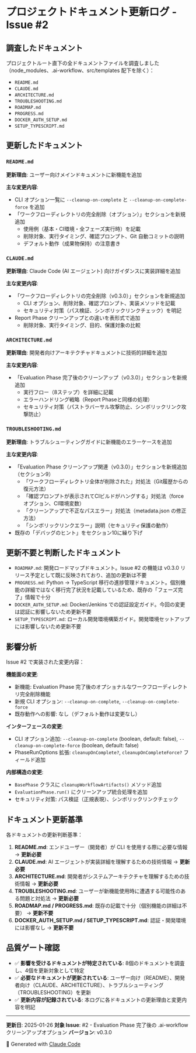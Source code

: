 # プロジェクトドキュメント更新ログ - Issue #2

## 調査したドキュメント

プロジェクトルート直下の全ドキュメントファイルを調査しました（node_modules、.ai-workflow、src/templates 配下を除く）：

- `README.md`
- `CLAUDE.md`
- `ARCHITECTURE.md`
- `TROUBLESHOOTING.md`
- `ROADMAP.md`
- `PROGRESS.md`
- `DOCKER_AUTH_SETUP.md`
- `SETUP_TYPESCRIPT.md`

## 更新したドキュメント

### `README.md`
**更新理由**: ユーザー向けメインドキュメントに新機能を追加

**主な変更内容**:
- CLI オプション一覧に `--cleanup-on-complete` と `--cleanup-on-complete-force` を追加
- 「ワークフローディレクトリの完全削除（オプション）」セクションを新規追加
  - 使用例（基本・CI環境・全フェーズ実行時）を記載
  - 削除対象、実行タイミング、確認プロンプト、Git 自動コミットの説明
  - デフォルト動作（成果物保持）の注意書き

### `CLAUDE.md`
**更新理由**: Claude Code (AI エージェント) 向けガイダンスに実装詳細を追加

**主な変更内容**:
- 「ワークフローディレクトリの完全削除（v0.3.0）」セクションを新規追加
  - CLI オプション、削除対象、確認プロンプト、実装メソッドを記載
  - セキュリティ対策（パス検証、シンボリックリンクチェック）を明記
- Report Phase クリーンアップとの違いを表形式で追加
  - 削除対象、実行タイミング、目的、保護対象の比較

### `ARCHITECTURE.md`
**更新理由**: 開発者向けアーキテクチャドキュメントに技術的詳細を追加

**主な変更内容**:
- 「Evaluation Phase 完了後のクリーンアップ（v0.3.0）」セクションを新規追加
  - 実行フロー（8ステップ）を詳細に記載
  - エラーハンドリング戦略（Report Phaseと同様の処理）
  - セキュリティ対策（パストラバーサル攻撃防止、シンボリックリンク攻撃防止）

### `TROUBLESHOOTING.md`
**更新理由**: トラブルシューティングガイドに新機能のエラーケースを追加

**主な変更内容**:
- 「Evaluation Phase クリーンアップ関連（v0.3.0）」セクションを新規追加（セクション9）
  - 「ワークフローディレクトリ全体が削除された」対処法（Git履歴からの復元方法）
  - 「確認プロンプトが表示されてCIビルドがハングする」対処法（force オプション、CI環境変数）
  - 「クリーンアップで不正なパスエラー」対処法（metadata.json の修正方法）
  - 「シンボリックリンクエラー」説明（セキュリティ保護の動作）
- 既存の「デバッグのヒント」をセクション10に繰り下げ

## 更新不要と判断したドキュメント

- `ROADMAP.md`: 開発ロードマップドキュメント。Issue #2 の機能は v0.3.0 リリース予定として既に反映されており、追加の更新は不要
- `PROGRESS.md`: Python → TypeScript 移行の進捗管理ドキュメント。個別機能の詳細ではなく移行完了状況を記載しているため、既存の「フェーズ完了」情報で十分
- `DOCKER_AUTH_SETUP.md`: Docker/Jenkins での認証設定ガイド。今回の変更は認証に影響しないため更新不要
- `SETUP_TYPESCRIPT.md`: ローカル開発環境構築ガイド。開発環境セットアップには影響しないため更新不要

## 影響分析

Issue #2 で実装された変更内容：

**機能面の変更**:
- 新機能: Evaluation Phase 完了後のオプショナルなワークフローディレクトリ完全削除機能
- 新規 CLI オプション: `--cleanup-on-complete`, `--cleanup-on-complete-force`
- 既存動作への影響: なし（デフォルト動作は変更なし）

**インターフェースの変更**:
- CLI オプション追加: `--cleanup-on-complete` (boolean, default: false), `--cleanup-on-complete-force` (boolean, default: false)
- PhaseRunOptions 拡張: `cleanupOnComplete?`, `cleanupOnCompleteForce?` フィールド追加

**内部構造の変更**:
- `BasePhase` クラスに `cleanupWorkflowArtifacts()` メソッド追加
- `EvaluationPhase.run()` にクリーンアップ統合処理を追加
- セキュリティ対策: パス検証（正規表現）、シンボリックリンクチェック

## ドキュメント更新基準

各ドキュメントの更新判断基準：

1. **README.md**: エンドユーザー（開発者）が CLI を使用する際に必要な情報 → **更新必要**
2. **CLAUDE.md**: AI エージェントが実装詳細を理解するための技術情報 → **更新必要**
3. **ARCHITECTURE.md**: 開発者がシステムアーキテクチャを理解するための技術情報 → **更新必要**
4. **TROUBLESHOOTING.md**: ユーザーが新機能使用時に遭遇する可能性のある問題と対処法 → **更新必要**
5. **ROADMAP.md / PROGRESS.md**: 既存の記載で十分（個別機能の詳細は不要） → **更新不要**
6. **DOCKER_AUTH_SETUP.md / SETUP_TYPESCRIPT.md**: 認証・開発環境には影響なし → **更新不要**

## 品質ゲート確認

- ✅ **影響を受けるドキュメントが特定されている**: 8個のドキュメントを調査し、4個を更新対象として特定
- ✅ **必要なドキュメントが更新されている**: ユーザー向け（README）、開発者向け（CLAUDE、ARCHITECTURE）、トラブルシューティング（TROUBLESHOOTING）を更新
- ✅ **更新内容が記録されている**: 本ログに各ドキュメントの更新理由と変更内容を明記

---

**更新日**: 2025-01-26
**対象 Issue**: #2 - Evaluation Phase 完了後の .ai-workflow クリーンアップオプション
**バージョン**: v0.3.0

🤖 Generated with [Claude Code](https://claude.com/claude-code)
